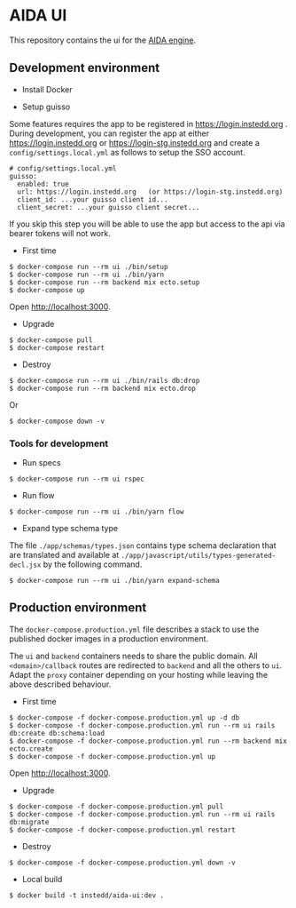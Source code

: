 # AIDA UI

This repository contains the ui for the [AIDA engine](https://github.com/instedd/aida).

## Development environment

* Install Docker

* Setup guisso

Some features requires the app to be registered in https://login.instedd.org .
During development, you can register the app at either https://login.instedd.org or https://login-stg.instedd.org
and create a `config/settings.local.yml` as follows to setup the SSO account.

```
# config/settings.local.yml
guisso:
  enabled: true
  url: https://login.instedd.org   (or https://login-stg.instedd.org)
  client_id: ...your guisso client id...
  client_secret: ...your guisso client secret...
```

If you skip this step you will be able to use the app but access to the api via bearer tokens will not work.

* First time

```
$ docker-compose run --rm ui ./bin/setup
$ docker-compose run --rm ui ./bin/yarn
$ docker-compose run --rm backend mix ecto.setup
$ docker-compose up
```

Open [http://localhost:3000](http://localhost:3000).

* Upgrade

```
$ docker-compose pull
$ docker-compose restart
```

* Destroy

```
$ docker-compose run --rm ui ./bin/rails db:drop
$ docker-compose run --rm backend mix ecto.drop
```

Or

```
$ docker-compose down -v
```

### Tools for development

* Run specs

```
$ docker-compose run --rm ui rspec
```

* Run flow

```
$ docker-compose run --rm ui ./bin/yarn flow
```

* Expand type schema type

The file `./app/schemas/types.json` contains type schema declaration
that are translated and available at `./app/javascript/utils/types-generated-decl.jsx`
by the following command.

```
$ docker-compose run --rm ui ./bin/yarn expand-schema
```

## Production environment

The `docker-compose.production.yml` file describes a stack to use the published
docker images in a production environment.

The `ui` and `backend` containers needs to share the public domain.
All `<domain>/callback` routes are redirected to `backend` and all the others to `ui`.
Adapt the `proxy` container depending on your hosting while leaving the above described behaviour.

* First time

```
$ docker-compose -f docker-compose.production.yml up -d db
$ docker-compose -f docker-compose.production.yml run --rm ui rails db:create db:schema:load
$ docker-compose -f docker-compose.production.yml run --rm backend mix ecto.create
$ docker-compose -f docker-compose.production.yml up
```

Open [http://localhost:3000](http://localhost:3000).

* Upgrade

```
$ docker-compose -f docker-compose.production.yml pull
$ docker-compose -f docker-compose.production.yml run --rm ui rails db:migrate
$ docker-compose -f docker-compose.production.yml restart
```

* Destroy

```
$ docker-compose -f docker-compose.production.yml down -v
```

* Local build

```
$ docker build -t instedd/aida-ui:dev .
```
